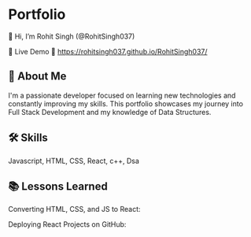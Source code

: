 
# Portfolio

👋 Hi, I’m Rohit Singh (@RohitSingh037)

🚀 Live Demo
🔗 https://rohitsingh037.github.io/RohitSingh037/
## 🚀 About Me
I'm a passionate developer focused on learning new technologies and constantly improving my skills. This portfolio showcases my journey into Full Stack Development and my knowledge of Data Structures.

## 🛠 Skills
Javascript, HTML, CSS, React, c++, Dsa


## 📚 Lessons Learned

Converting HTML, CSS, and JS to React:

Deploying React Projects on GitHub: